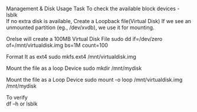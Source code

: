 Management & Disk Usage Task
To check  the available block devices - lsblk   
If no extra disk is available, Create a Loopback file(Virtual Disk) 
If we see an unmounted partition (eg., /dev/xvdb), we use it for mounting. 

Orelse will create a 100MB Virtual Disk File 
sudo dd if=/dev/zero of=/mnt/virtualdisk.img bs=1M count=100 

Format It as ext4 
sudo mkfs.ext4 /mnt/virtualdisk.img 

Mount the file as a loop Device 
sudo mkdir /mnt/mydisk 

Mount the file as a Loop Device 
sudo mount -o loop /mnt/virtualdisk.img /mnt/mydisk 

To verify  
df –h or lsblk 
